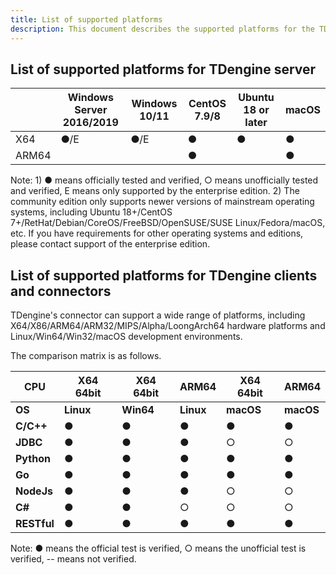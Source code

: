 ```yaml
---
title: List of supported platforms
description: This document describes the supported platforms for the TDengine server, client, and connectors.
---
```


## List of supported platforms for TDengine server

|              | **Windows Server 2016/2019** | **Windows 10/11** | **CentOS 7.9/8** | **Ubuntu 18 or later** | **macOS** |
| ------------ | ---------------------------- | ----------------- | ---------------- | ---------------- | --------- |
| X64          | ●/E                          | ●/E               | ●                | ●                | ●         |
| ARM64        |                              |                   | ●                |                  | ●         |

Note: 1) ● means officially tested and verified, ○ means unofficially tested and verified, E means only supported by the enterprise edition. 2) The community edition only supports newer versions of mainstream operating systems, including Ubuntu 18+/CentOS 7+/RetHat/Debian/CoreOS/FreeBSD/OpenSUSE/SUSE Linux/Fedora/macOS, etc. If you have requirements for other operating systems and editions, please contact support of the enterprise edition.

## List of supported platforms for TDengine clients and connectors

TDengine's connector can support a wide range of platforms, including X64/X86/ARM64/ARM32/MIPS/Alpha/LoongArch64 hardware platforms and Linux/Win64/Win32/macOS development environments.

The comparison matrix is as follows.

| **CPU**     | **X64 64bit** | **X64 64bit** | **ARM64** | **X64 64bit** | **ARM64** |
| ----------- | ------------- | ------------- | --------- | ------------- | --------- |
| **OS**      | **Linux**     | **Win64**     | **Linux** | **macOS**     | **macOS** |
| **C/C++**   | ●             | ●             | ●         | ●             | ●         |
| **JDBC**    | ●             | ●             | ●         | ○             | ○         |
| **Python**  | ●             | ●             | ●         | ●             | ●         |
| **Go**      | ●             | ●             | ●         | ●             | ●         |
| **NodeJs**  | ●             | ●             | ●         | ○             | ○         |
| **C#**      | ●             | ●             | ○         | ○             | ○         |
| **RESTful** | ●             | ●             | ●         | ●             | ●         |

Note: ● means the official test is verified, ○ means the unofficial test is verified, -- means not verified.
